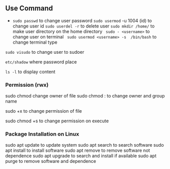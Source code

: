 ## Use Command

- `sudo passwd` <username>  to change user password
 `sudo usermod` -u 1004 (id) <username> to change user id
 `sudo userdel -r`  <username> to delete user
 ` sudo mkdir /home/ ` <username> to make user directory on the home directory
` sudo - <username>`  to change user on terminal
` sudo usermod <username> -s  /bin/bash`  to change terminal type


`sudo visudo`  to change user to sudoer

`etc/shadow`  where password place

`ls -l`  to display content 

### Permission (rwx)
 sudo chmod <username> <filename>  change owner of file
 sudo chmod <username>:<groupname> to change owner and group name

sudo +x <filename>  to change permission of file 

sudo chmod +s <filename> to change permission on execute

### Package Installation on Linux

sudo apt update to update system
sudo apt search <software name>  to search software
sudo apt install <software name> to install software
sudo apt remove <software name> to remove software not dependence
sudo apt upgrade <software name> to  search and install if available
sudo apt purge <software name> to remove software and dependence




